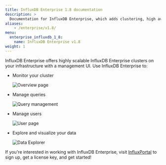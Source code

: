 ```yaml
---
title: InfluxDB Enterprise 1.8 documentation
description: >
  Documentation for InfluxDB Enterprise, which adds clustering, high availability, fine-grained authorization, and more to InfluxDB OSS.
aliases:
    - /enterprise/v1.8/
menu:
  enterprise_influxdb_1_8:
    name: InfluxDB Enterprise v1.8
weight: 1
---
```


InfluxDB Enterprise offers highly scalable InfluxDB Enterprise clusters on your infrastructure
with a management UI.
Use InfluxDB Enterprise to:

* Monitor your cluster

    ![Overview page](/img/chronograf/1-5-overview-chrono.png)

* Manage queries

    ![Query management](/img/chronograf/1-5-manage-queries-chrono.png)

* Manage users

    ![User page](/img/chronograf/1-6-admin-usermanagement-cluster.png)

* Explore and visualize your data

    ![Data Explorer](/img/chronograf/1-6-data-explorer.png)

If you're interested in working with InfluxDB Enterprise, visit
[InfluxPortal](https://portal.influxdata.com/) to sign up, get a license key,
and get started!
